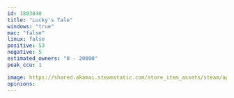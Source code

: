 ```yaml
---
id: 1803840
title: "Lucky's Tale"
windows: "true"
mac: "false"
linux: false
positive: 53
negative: 5
estimated_owners: "0 - 20000"
peak_ccu: 1

image: https://shared.akamai.steamstatic.com/store_item_assets/steam/apps/1803840/header.jpg?t=1730232875
opinions:
---
```

